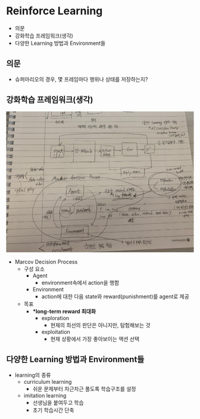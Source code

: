 # Reinforce Learning

- 의문
- 강화학습 프레임워크(생각)
- 다양한 Learning 방법과 Environment들

## 의문

- 슈퍼마리오의 경우, 몇 프레임마다 행위나 상태를 저장하는지?

## 강화학습 프레임워크(생각)

![](./images/reinforce_learning1.jpeg)

- Marcov Decision Process
  - 구성 요소
    - Agent
      - environment속에서 action을 행함
    - Environment
      - action에 대한 다음 state와 reward(punishment)를 agent로 제공
  - 목표
    - **\*long-term reward 최대화**
      - exploration
        - 현재의 최선의 판단은 아니지만, 탐험해보는 것
      - exploitation
        - 현재 상황에서 가장 좋아보이는 액션 선택

## 다양한 Learning 방법과 Environment들

- learning의 종류
  - curriculum learning
    - 쉬운 문제부터 차근차근 풀도록 학습구조를 설정
  - imitation learning
    - 선생님을 붙여두고 학습
    - 초기 학습시간 단축

